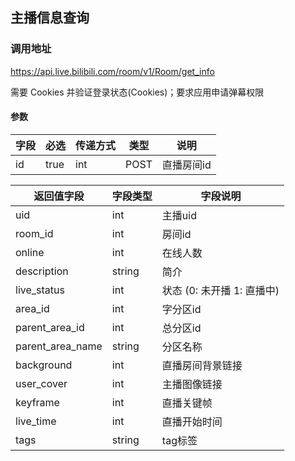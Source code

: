 ## 主播信息查询

### 调用地址

https://api.live.bilibili.com/room/v1/Room/get_info

需要 Cookies 并验证登录状态(Cookies)；要求应用申请弹幕权限


#### 参数
| 字段       | 必选    |传递方式| 类型     | 说明  |
| -------- | ----- |--------| ------ | ------------- |
| id      | true  | int    |POST| 直播房间id   |


| 返回值字段       | 字段类型   | 字段说明    |
| ----------- | ------ | ----------------- |
| uid         | int    | 主播uid      |
| room_id     | int    | 房间id  |
| online      | int    | 在线人数 |
| description | string | 简介   |
| live_status | int    | 状态 (0: 未开播 1: 直播中) |
| area_id     | int    | 字分区id     |
| parent_area_id | int    | 总分区id    |
| parent_area_name        | string | 分区名称  |
| background | int    | 直播房间背景链接       |
| user_cover | int    | 主播图像链接       |
| keyframe   | int    | 直播关键帧     |
| live_time  | int    | 直播开始时间   |
| tags       | string | tag标签      |
